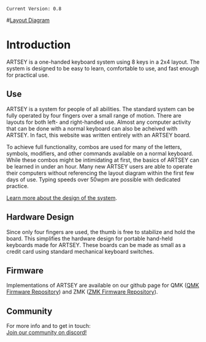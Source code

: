 ``Current Version: 0.8``  

#[Layout Diagram](https://github.com/artseyio/artsey/raw/main/layout%20diagrams/current.jpg)  

# Introduction

ARTSEY is a one-handed keyboard system using 8 keys in a 2x4 layout. The system is designed to be easy to learn, comfortable to use, and fast enough for practical use. 

## Use

ARTSEY is a system for people of all abilities. The standard system can be fully operated by four fingers over a small range of motion. There are layouts for both left- and right-handed use. Almost any computer activity that can be done with a normal keyboard can also be acheived with ARTSEY. In fact, this website was written entirely with an ARTSEY board.  

To achieve full functionality, combos are used for many of the letters, symbols, modifiers, and other commands available on a normal keyboard. While these combos might be intimidating at first, the basics of ARTSEY can be learned in under an hour. Many new ARTSEY users are able to operate their computers without referencing the layout diagram within the first few days of use. Typing speeds over 50wpm are possible with dedicated practice.  

[Learn more about the design of the system](https://artsey.io/design.html).  

## Hardware Design

Since only four fingers are used, the thumb is free to stabilize and hold the board. This simplifies the hardware design for portable hand-held keyboards made for ARTSEY. These boards can be made as small as a credit card using standard mechanical keyboard switches.

## Firmware

Implementations of ARTSEY are available on our github page for QMK ([QMK Firmware Repository](https://github.com/artseyio/artsey-qmk)) and ZMK ([ZMK Firmware Repository](https://github.com/artseyio/zmk-artsey)). 

## Community
For more info and to get in touch:  
[Join our community on discord!](https://discord.gg/raqVZXYmTj)

